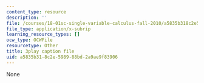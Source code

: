 ```yaml
---
content_type: resource
description: ''
file: /courses/18-01sc-single-variable-calculus-fall-2010/a5835b318c2e598988bd2a9ae9f83906_XRkgBWbWvg4.vtt
file_type: application/x-subrip
learning_resource_types: []
ocw_type: OCWFile
resourcetype: Other
title: 3play caption file
uid: a5835b31-8c2e-5989-88bd-2a9ae9f83906
---
```

None

